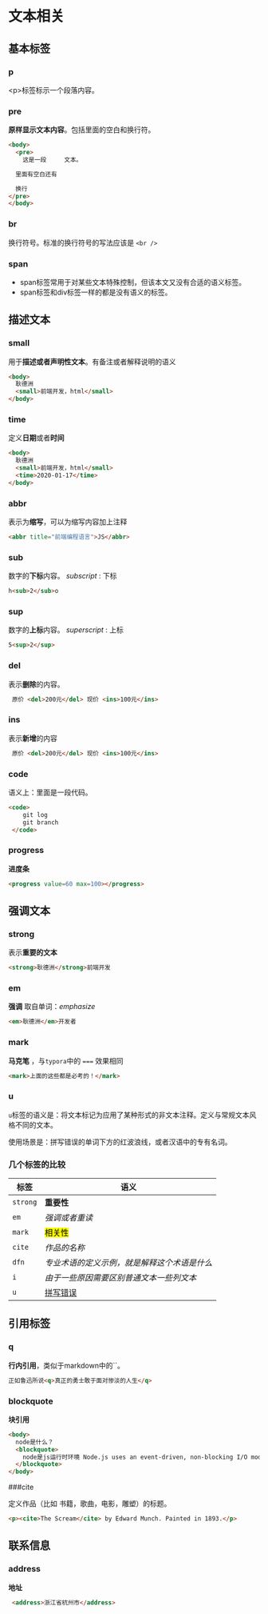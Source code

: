 # 文本相关
## 基本标签
### p

\<p>标签标示一个段落内容。



### pre

**原样显示文本内容**。包括里面的空白和换行符。

```html
<body>
  <pre>
    这是一段     文本。

  里面有空白还有

  换行
</pre>
</body>
```



### br

换行符号。标准的换行符号的写法应该是 `<br />`



### span

* span标签常用于对某些文本特殊控制，但该本文又没有合适的语义标签。
* span标签和div标签一样的都是没有语义的标签。



## 描述文本

### small

用于**描述或者声明性文本**。有备注或者解释说明的语义

```html
<body>
  耿德洲
  <small>前端开发，html</small>
</body>
```



### time

定义**日期**或者**时间**

```html
<body>
  耿德洲
  <small>前端开发，html</small>
  <time>2020-01-17</time>
</body>
```



### abbr

表示为**缩写**，可以为缩写内容加上注释

```html
<abbr title="前端编程语言">JS</abbr>
```



### sub

数字的**下标**内容。 *subscript* : 下标

```html
h<sub>2</sub>o
```



### sup

数字的**上标**内容。 *superscript* : 上标

```html
5<sup>2</sup>
```



### del

表示**删除**的内容。

```html
 原价 <del>200元</del> 现价 <ins>100元</ins>
```



### ins

表示**新增**的内容

```html
 原价 <del>200元</del> 现价 <ins>100元</ins>
```



### code

语义上：里面是一段代码。

```html
<code>
    git log 
    git branch
 </code>
```



### progress

**进度条**

```html
<progress value=60 max=100></progress>
```



## 强调文本

### strong

表示**重要的文本**

```html
<strong>耿德洲</strong>前端开发
```



### em

**强调** 取自单词：*emphasize*

```html
<em>耿德洲</em>开发者
```



### mark

**马克笔** ，与`typora`中的 `===` 效果相同

```html
<mark>上面的这些都是必考的！</mark>
```



### u

`u`标签的语义是：将文本标记为应用了某种形式的非文本注释。定义与常规文本风格不同的文本。

使用场景是：拼写错误的单词下方的红波浪线，或者汉语中的专有名词。



### 几个标签的比较

| 标签     | 语义                                                  |
| -------- | ----------------------------------------------------- |
| `strong` | <strong>重要性</strong>                               |
| `em`     | <em>强调或者重读</em>                                 |
| `mark`   | <mark>相关性</mark>                                   |
| `cite`   | <cite>作品的名称</cite>                               |
| `dfn`    | <dfn>专业术语的定义示例，就是解释这个术语是什么</dfn> |
| `i`      | <i>由于一些原因需要区别普通文本一些列文本</i>         |
| `u`      | <u>拼写错误</u>                                       |



## 引用标签

### q

**行内引用**，类似于markdown中的``。

```html
正如鲁迅所说<q>真正的勇士敢于面对惨淡的人生</q>
```



### blockquote

**块引用**

```html
<body>
  node是什么？
  <blockquote>
    node是js运行时环境 Node.js uses an event-driven, non-blocking I/O model that makes it lightweight and efficient
  </blockquote>
</body>

```



###cite

定义作品（比如 书籍，歌曲，电影，雕塑）的标题。

```html
<p><cite>The Scream</cite> by Edward Munch. Painted in 1893.</p>
```



## 联系信息

### address

**地址**

```html
 <address>浙江省杭州市</address>
```






